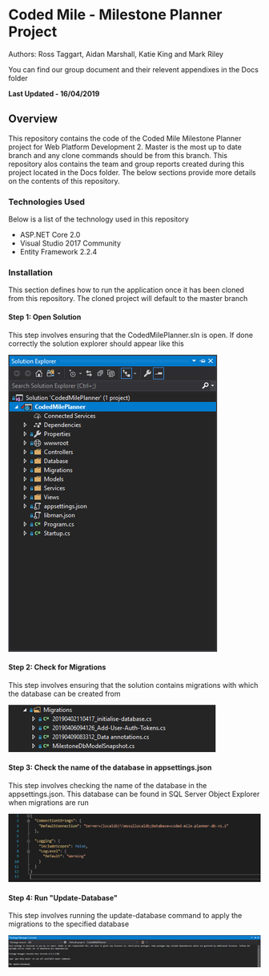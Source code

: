# Coded Mile - Milestone Planner Project

<p>Authors: Ross Taggart, Aidan Marshall, Katie King and Mark Riley</p>
<p>You can find our group document and their relevent appendixes in the Docs folder</p>

<span><strong>Last Updated - 16/04/2019</strong></span>

<h2>Overview</h2>

<p>This repository contains the code of the Coded Mile Milestone Planner project for Web Platform Development 2. Master is the most
up to date branch and any clone commands should be from this branch. This repository alos contains the team and group reports created
during this project located in the Docs folder. The below sections provide more details on the contents of this repository.</p>

<h3>Technologies Used</h3>

<p>Below is a list of the technology used in this repository</p>

<ul>
  <li>ASP.NET Core 2.0</li>
  <li>Visual Studio 2017 Community</li>
  <li>Entity Framework 2.2.4</li>
</ul>

<h3>Installation</h3>

<p>This section defines how to run the application once it has been cloned from this repository. The cloned project will default
to the master branch</p>

<h4>Step 1: Open Solution</h4>

<p>This step involves ensuring that the CodedMilePlanner.sln is open. If done correctly the solution explorer should appear like this</p>

<img src="https://github.com/rtaggart16/MilestonePlanner/blob/master/img/sol_exp.PNG" />

<h4>Step 2: Check for Migrations</h4>

<p>This step involves ensuring that the solution contains migrations with which the database can be created from</p>

<img src="https://github.com/rtaggart16/MilestonePlanner/blob/master/img/migrations.PNG" />

<h4>Step 3: Check the name of the database in appsettings.json</h4>

<p>This step involves checking the name of the database in the appsettings.json. This database can be found in SQL Server Object Explorer when migrations are run</p>

<img src="https://github.com/rtaggart16/MilestonePlanner/blob/master/img/appsettings.PNG" />

<h4>Step 4: Run "Update-Database"</h4>

<p>This step involves running the update-database command to apply the migrations to the specified database</p>

<img src="https://github.com/rtaggart16/MilestonePlanner/blob/master/img/pcg_man.PNG" />
